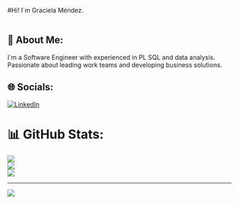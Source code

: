 
#Hi! I´m Graciela Méndez. <br><br>
## 💫 About Me:
I´m a Software Engineer with experienced in PL SQL and data analysis.
Passionate about leading work teams and developing business solutions. 

## 🌐 Socials:
[![LinkedIn](https://img.shields.io/badge/LinkedIn-%230077B5.svg?logo=linkedin&logoColor=white)](https://linkedin.com/in/https://www.linkedin.com/in/graciela-mendez/) 
# 📊 GitHub Stats:
![](https://github-readme-stats.vercel.app/api?username=gracielamendezrojas&theme=buefy&hide_border=true&include_all_commits=false&count_private=true)<br/>
![](https://github-readme-streak-stats.herokuapp.com/?user=gracielamendezrojas&theme=buefy&hide_border=true)<br/>
![](https://github-readme-stats.vercel.app/api/top-langs/?username=gracielamendezrojas&theme=buefy&hide_border=true&include_all_commits=false&count_private=true&layout=compact)

---
[![](https://visitcount.itsvg.in/api?id=gracielamendezrojas&icon=0&color=0)](https://visitcount.itsvg.in)

<!-- Proudly created with GPRM ( https://gprm.itsvg.in ) -->
